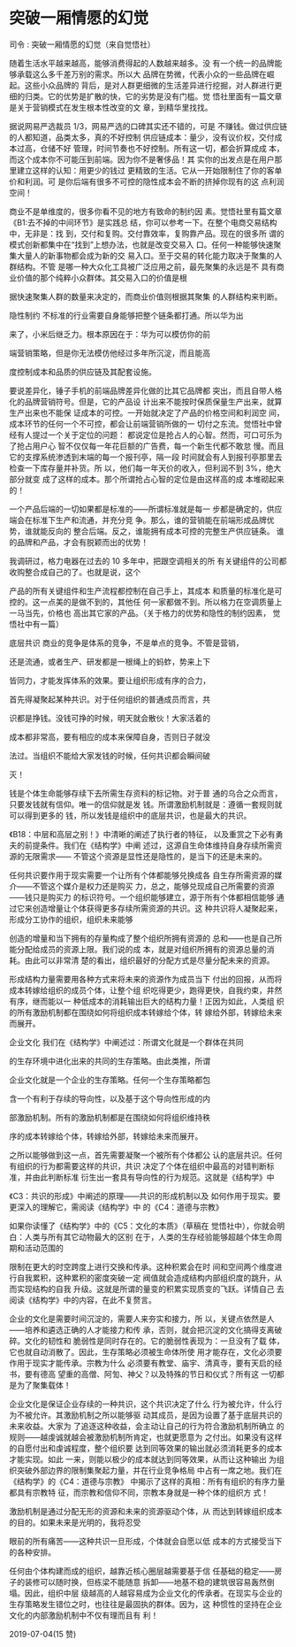 # 突破一厢情愿的幻觉

司令 : 突破一厢情愿的幻觉（来自觉悟社）

随着生活水平越来越高，能够消费得起的人数越来越多。没 有一个统一的品牌能够承载这么多千差万别的需求。所以大 品牌在势微，代表小众的一些品牌在崛起。这些小众品牌的 背后，是对人群更细微的生活差异进行挖掘，对人群进行更 细的归类。它的优势是扩散的快，它的劣势是没有门槛。觉 悟社里面有一篇文章是关于营销模式在发生根本性改变的文 章，到精华里找找。

据说网易严选裁员 1/3，网易严选的口碑其实还不错的，可是 不赚钱。做过供应链的人都知道，品类太多，真的不好控制 供应链成本：量少，没有议价权，交付成本过高，仓储不好 管理，时间节奏也不好控制。所有这一切，都会折算成成 本，而这个成本你不可能压到前端。因为你不是奢侈品！其 实你的出发点是在用户那里建立这样的认知：用更少的钱过 更精致的生活。它从一开始限制住了你的客单价和利润。可 是你后端有很多不可控的隐性成本会不断的挤掉你现有的这 点利润空间！

商业不是单维度的，很多你看不见的地方有致命的制约因 素。觉悟社里有篇文章《B1:去不掉的中间环节》是实践总 结，你可以参考一下。在整个电商交易结构中，无非是：找 到，交付和复购。交付靠效率，复购靠产品。现在的很多所 谓的模式创新都集中在“找到”上想办法，也就是改变交易入 口。任何一种能够快速聚集大量人的新事物都会成为新的交 易入口。至于交易的转化能力取决于聚集的人群结构。不管 是哪一种大众化工具被广泛应用之前，最先聚集的永远是不 具有商业价值的那个纯粹小众群体。其交易入口的价值是根

据快速聚集人群的数量来决定的，而商业价值则根据其聚集 的人群结构来判断。

隐性制约 不标准的行业需要自身能够把整个链条都打通。所以华为出

来了，小米后继乏力。根本原因在于：华为可以模仿你的前

端营销策略，但是你无法模仿他经过多年所沉淀，而且能高

度控制成本和品质的供应链及其配套设施。

要说差异化，锤子手机的前端品牌差异化做的比其它品牌都 突出，而且自带人格化的品牌营销符号。但是，它的产品设 计出来不能按时保质保量生产出来，就算生产出来也不能保 证成本的可控。一开始就决定了产品的价格空间和利润空 间，成本环节的任何一个不可控，都会让前端营销所做的一 切付之东流。觉悟社中曾经有人提过一个关于定位的问题： 都说定位是抢占人的心智。然而，可口可乐为了抢占用户心 智不仅仅每一年花巨额的广告费，每一个新生代都不敢怠 慢。而且它的支撑系统渗透到末端的每一个报刊亭，隔一段 时间就会有人到报刊亭那里去检查一下库存量并补货。所 以，他们每一年天价的收入，但利润不到 3%，绝大部分就变 成了这样的成本。那个所谓抢占心智的定位是由这样高的成 本堆砌起来的！

一个产品后端的一切如果都是标准的——所谓标准就是每一 步都是确定的，供应端会在标准下生产和流通，并充分竞 争。那么，谁的营销能在前端形成品牌优势，谁就能反向的 整合后端。反之，谁能拥有成本可控的完整生产供应链条。 谁的品牌和产品，才会有脱颖而出的优势！

我调研过，格力电器在过去的 10 多年中，把跟空调相关的所 有关键组件的公司都收购整合成自己的了。也就是说，这个

产品的所有关键组件和生产流程都控制在自己手上，其成本 和质量的标准化是可控的。这一点美的是做不到的，其他任 何一家都做不到。所以格力在空调质量上一马当先，价格也 高出其它家的产品。（关于格力的优势和隐性的制约因素， 觉悟社中有一篇）

底层共识 商业的竞争是体系的竞争，不是单点的竞争。不管是营销，

还是流通，或者生产、研发都是一根绳上的蚂蚱，势来上下

皆同力，才能发挥体系的效果。要让组织形成有序的合力，

首先得凝聚起某种共识。对于任何组织的普通成员而言，共

识都是挣钱。没钱可挣的时候，明天就会散伙！大家活着的

成本都非常高，要有相应的成本来保障自身，否则日子就没

法过。当组织不能给大家发钱的时候，任何共识都会瞬间破

灭！

钱是个体生命能够存续下去所需生存资料的标记物。对于普 通的乌合之众而言，只要发钱就有信仰。唯一的信仰就是发 钱。所谓激励机制就是：遵循一套规则就可以得到更多的 钱，所以发钱是组织中的底层共识，也是最大的共识。

《B18：中层和高层之别！》中清晰的阐述了执行者的特征， 以及重赏之下必有勇夫的前提条件。我们在《结构学》中阐 述过，这源自生命体维持自身存续所需资源的无限需求—— 不管这个资源是显性还是隐性的，是当下的还是未来的。

任何共识要作用于现实需要一个让所有个体都能够兑换成各 自生存所需资源的媒介——不管这个媒介是权力还是购买 力，总之，能够兑现成自己所需要的资源——钱只是购买力 的标识符号。一个组织能够建立，源于所有个体都相信能够 通过它来创造增量让个体获得更多存续所需资源的共识。这 种共识将人凝聚起来，形成分工协作的组织，组织未来能够

创造的增量和当下拥有的存量构成了整个组织所拥有资源的 总和——也是自己所能分配给成员的资源上限。我们说的成 本，就是对组织所拥有的资源总量的消耗。由此可以非常清 楚的看出，组织最好的分配方式是尽量分配未来的资源。

形成结构力量需要用各种方式来将未来的资源作为成员当下 付出的回报，从而将成本转嫁给组织的成员个体，让整个组 织吃得更少，跑得更快，自我约束，井然有序，继而能以一 种低成本的消耗输出巨大的结构力量！正因为如此，人类组 织的所有激励机制都在围绕如何将组织成本转嫁给个体，转 嫁给外部，转嫁给未来而展开。

企业文化 我们在《结构学》中阐述过：所谓文化就是一个群体在共同

的生存环境中进化出来的共同的生存策略。由此类推，所谓

企业文化就是一个企业的生存策略。任何一个生存策略都包

含一个有利于存续的导向性，以及基于这个导向性形成的内

部激励机制。所有的激励机制都是在围绕如何将组织维持秩

序的成本转嫁给个体，转嫁给外部，转嫁给未来而展开。

之所以能够做到这一点，首先需要凝聚一个被所有个体都公 认的底层共识。任何有组织的行为都需要这样的共识，共识 决定了个体在组织中最高的对错判断标准，并由此判断标准 衍生出一套具有导向性的行为规范。这就是《结构学》中

《C3：共识的形成》中阐述的原理——共识的形成机制以及 如何作用于现实。要更深入的理解它，需阅读《结构学》中 的《C4：道德与宗教》

如果你读懂了《结构学》中的《C5：文化的本质》（草稿在 觉悟社中），你就会明白：人类与所有其它动物最大的区别 在于，人类的生存经验能够超越个体生命周期和活动范围的

限制在更大的时空跨度上进行交换和传承。这种积累会在时 间和空间两个维度进行自我累积，这种累积的密度突破一定 阀值就会造成结构内部组织度的跳升，从而实现结构的自我 升级。这就是所谓的量变的积累实现质变的飞跃。详情自己 去阅读《结构学》中的内容，在此不复赘言。

企业的文化是需要时间沉淀的，需要人来夯实和接力，所 以，关键点依然是人——培养和遴选正确的人才能接力和传 承，否则，就会把沉淀的文化搞得支离破碎。文化的韧性和 脆弱性是同时存在的。它的脆弱性表现为：一旦没有了载 体，它也就自动消散了。因此，生存策略必须被生命体所使 用才能存在，文化必须要作用于现实才能传承。宗教为什么 必须要有教堂、庙宇、清真寺，要有天启的经书，要有德高 望重的高僧、阿訇、神父？以及特殊的节日和仪式？所有这 一切都是为了聚集载体！

企业文化是保证企业存续的一种共识，这个共识决定了什么 行为被允许，什么行为不被允许。其激励机制之所以能够驱 动其成员，是因为设置了基于底层共识的未来收益。大家为 了追逐这种收益，会主动让自己的行为符合激励机制所确立 的规则——越虔诚就越会被激励机制所肯定，也就更愿意为 之付出。如果没有这样的自愿付出和虔诚程度，整个组织要 达到同等效果的输出就必须消耗更多的成本才能实现。如此 一来，则能以极少的成本就达到同等效果，从而让这种输出 为组织突破外部边界的限制集聚起力量，并在行业竞争格局 中占有一席之地。我们在《结构学》的《C4：道德与宗教》 中揭示了这样的真相：所有有组织的有序力量都具有宗教特 征，而宗教和信仰不同，宗教本身就是一种个体的组织方 式！

激励机制是通过分配无形的资源和未来的资源驱动个体，从 而达到转嫁组织成本的目的。如果未来是光明的，我将忍受

眼前的所有痛苦——这种共识一旦形成，个体就会自愿以低 成本的方式接受当下的各种安排。

任何由个体构建而成的组织，越靠近核心圈层越需要基于信 任基础的稳定——房子的装修可以随时换，但栋梁不能随意 拆卸——地基不稳的建筑很容易轰然倒塌。因此，组织中层 级越高的人越容易成为企业文化的传承者。在现实与企业的 生存策略发生错位之时，也往往是最固执的群体。因为，这 种惯性的坚持在企业文化的内部激励机制中不仅有理而且有 利！

2019-07-04(15 赞)